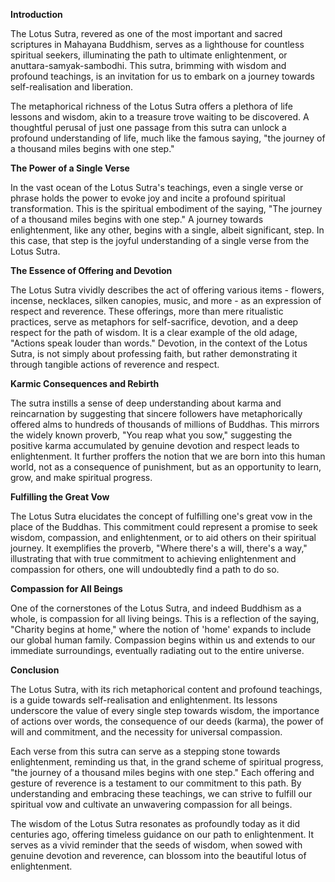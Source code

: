 **Introduction**

The Lotus Sutra, revered as one of the most important and sacred scriptures in Mahayana Buddhism, serves as a lighthouse for countless spiritual seekers, illuminating the path to ultimate enlightenment, or anuttara-samyak-sambodhi. This sutra, brimming with wisdom and profound teachings, is an invitation for us to embark on a journey towards self-realisation and liberation.

The metaphorical richness of the Lotus Sutra offers a plethora of life lessons and wisdom, akin to a treasure trove waiting to be discovered. A thoughtful perusal of just one passage from this sutra can unlock a profound understanding of life, much like the famous saying, "the journey of a thousand miles begins with one step."

**The Power of a Single Verse**

In the vast ocean of the Lotus Sutra's teachings, even a single verse or phrase holds the power to evoke joy and incite a profound spiritual transformation. This is the spiritual embodiment of the saying, "The journey of a thousand miles begins with one step." A journey towards enlightenment, like any other, begins with a single, albeit significant, step. In this case, that step is the joyful understanding of a single verse from the Lotus Sutra. 

**The Essence of Offering and Devotion**

The Lotus Sutra vividly describes the act of offering various items - flowers, incense, necklaces, silken canopies, music, and more - as an expression of respect and reverence. These offerings, more than mere ritualistic practices, serve as metaphors for self-sacrifice, devotion, and a deep respect for the path of wisdom. It is a clear example of the old adage, "Actions speak louder than words." Devotion, in the context of the Lotus Sutra, is not simply about professing faith, but rather demonstrating it through tangible actions of reverence and respect.

**Karmic Consequences and Rebirth**

The sutra instills a sense of deep understanding about karma and reincarnation by suggesting that sincere followers have metaphorically offered alms to hundreds of thousands of millions of Buddhas. This mirrors the widely known proverb, "You reap what you sow," suggesting the positive karma accumulated by genuine devotion and respect leads to enlightenment. It further proffers the notion that we are born into this human world, not as a consequence of punishment, but as an opportunity to learn, grow, and make spiritual progress.

**Fulfilling the Great Vow**

The Lotus Sutra elucidates the concept of fulfilling one's great vow in the place of the Buddhas. This commitment could represent a promise to seek wisdom, compassion, and enlightenment, or to aid others on their spiritual journey. It exemplifies the proverb, "Where there's a will, there's a way," illustrating that with true commitment to achieving enlightenment and compassion for others, one will undoubtedly find a path to do so.

**Compassion for All Beings**

One of the cornerstones of the Lotus Sutra, and indeed Buddhism as a whole, is compassion for all living beings. This is a reflection of the saying, "Charity begins at home," where the notion of 'home' expands to include our global human family. Compassion begins within us and extends to our immediate surroundings, eventually radiating out to the entire universe.

**Conclusion**

The Lotus Sutra, with its rich metaphorical content and profound teachings, is a guide towards self-realisation and enlightenment. Its lessons underscore the value of every single step towards wisdom, the importance of actions over words, the consequence of our deeds (karma), the power of will and commitment, and the necessity for universal compassion.

Each verse from this sutra can serve as a stepping stone towards enlightenment, reminding us that, in the grand scheme of spiritual progress, "the journey of a thousand miles begins with one step." Each offering and gesture of reverence is a testament to our commitment to this path. By understanding and embracing these teachings, we can strive to fulfill our spiritual vow and cultivate an unwavering compassion for all beings.

The wisdom of the Lotus Sutra resonates as profoundly today as it did centuries ago, offering timeless guidance on our path to enlightenment. It serves as a vivid reminder that the seeds of wisdom, when sowed with genuine devotion and reverence, can blossom into the beautiful lotus of enlightenment.
